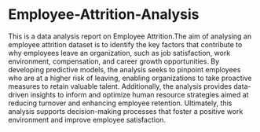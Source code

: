 # Employee-Attrition-Analysis
This is a data analysis report on Employee Attrition.The aim of analysing an employee attrition dataset is to identify the key factors that contribute to why employees leave an organization, such as job satisfaction, work environment, compensation, and career growth opportunities. By developing predictive models, the analysis seeks to pinpoint employees who are at a higher risk of leaving, enabling organizations to take proactive measures to retain valuable talent. Additionally, the analysis provides data-driven insights to inform and optimize human resource strategies aimed at reducing turnover and enhancing employee retention. Ultimately, this analysis supports decision-making processes that foster a positive work environment and improve employee satisfaction. 
